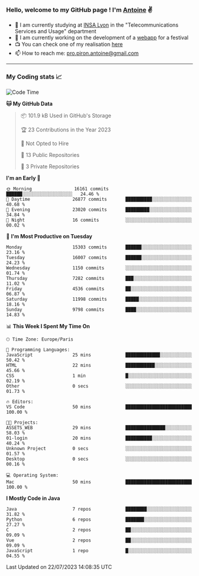 ### Hello, welcome to my GitHub page ! I'm [Antoine](https://github.com/AntoinePiron) ✌️

- 🌱 I am currently studying at [INSA Lyon](https://www.insa-lyon.fr) in the "Telecommunications Services and Usage" department
- 🔭 I am currently working on the development of a [webapp](https://github.com/24HeuresINSA/Overbookd) for a festival
- 📺 You can check one of my realisation [here](https://astustc.fr)
- 📫 How to reach me: [pro.piron.antoine@gmail.com](mailto:pro.piron.antoine@gmail.com)

---

### My Coding stats 📈
<!--START_SECTION:waka-->
![Code Time](http://img.shields.io/badge/Code%20Time-173%20hrs%2021%20mins-blue)

**🐱 My GitHub Data** 

> 📦 101.9 kB Used in GitHub's Storage 
 > 
> 🏆 23 Contributions in the Year 2023
 > 
> 🚫 Not Opted to Hire
 > 
> 📜 13 Public Repositories 
 > 
> 🔑 3 Private Repositories 
 > 
**I'm an Early 🐤** 

```text
🌞 Morning                16161 commits       ██████░░░░░░░░░░░░░░░░░░░   24.46 % 
🌆 Daytime                26877 commits       ██████████░░░░░░░░░░░░░░░   40.68 % 
🌃 Evening                23020 commits       █████████░░░░░░░░░░░░░░░░   34.84 % 
🌙 Night                  16 commits          ░░░░░░░░░░░░░░░░░░░░░░░░░   00.02 % 
```
📅 **I'm Most Productive on Tuesday** 

```text
Monday                   15303 commits       ██████░░░░░░░░░░░░░░░░░░░   23.16 % 
Tuesday                  16007 commits       ██████░░░░░░░░░░░░░░░░░░░   24.23 % 
Wednesday                1150 commits        ░░░░░░░░░░░░░░░░░░░░░░░░░   01.74 % 
Thursday                 7282 commits        ███░░░░░░░░░░░░░░░░░░░░░░   11.02 % 
Friday                   4536 commits        ██░░░░░░░░░░░░░░░░░░░░░░░   06.87 % 
Saturday                 11998 commits       █████░░░░░░░░░░░░░░░░░░░░   18.16 % 
Sunday                   9798 commits        ████░░░░░░░░░░░░░░░░░░░░░   14.83 % 
```


📊 **This Week I Spent My Time On** 

```text
🕑︎ Time Zone: Europe/Paris

💬 Programming Languages: 
JavaScript               25 mins             █████████████░░░░░░░░░░░░   50.42 % 
HTML                     22 mins             ███████████░░░░░░░░░░░░░░   45.66 % 
CSS                      1 min               █░░░░░░░░░░░░░░░░░░░░░░░░   02.19 % 
Other                    0 secs              ░░░░░░░░░░░░░░░░░░░░░░░░░   01.73 % 

🔥 Editors: 
VS Code                  50 mins             █████████████████████████   100.00 % 

🐱‍💻 Projects: 
ASSETS_WEB               29 mins             ███████████████░░░░░░░░░░   58.03 % 
01-login                 20 mins             ██████████░░░░░░░░░░░░░░░   40.24 % 
Unknown Project          0 secs              ░░░░░░░░░░░░░░░░░░░░░░░░░   01.57 % 
Desktop                  0 secs              ░░░░░░░░░░░░░░░░░░░░░░░░░   00.16 % 

💻 Operating System: 
Mac                      50 mins             █████████████████████████   100.00 % 
```

**I Mostly Code in Java** 

```text
Java                     7 repos             ████████░░░░░░░░░░░░░░░░░   31.82 % 
Python                   6 repos             ███████░░░░░░░░░░░░░░░░░░   27.27 % 
C                        2 repos             ██░░░░░░░░░░░░░░░░░░░░░░░   09.09 % 
Vue                      2 repos             ██░░░░░░░░░░░░░░░░░░░░░░░   09.09 % 
JavaScript               1 repo              █░░░░░░░░░░░░░░░░░░░░░░░░   04.55 % 
```




 Last Updated on 22/07/2023 14:08:35 UTC
<!--END_SECTION:waka-->
